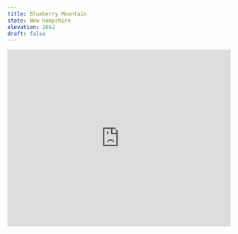 ```yaml
---
title: Blueberry Mountain 
state: New Hampshire
elevation: 2662 
draft: false
---
```

<iframe class="alltrails" src="https://www.alltrails.com/widget/trail/us/new-hampshire/blueberry-mountain-trail--3?u=i&sh=q5vqbr" width="100%" height="400" frameborder="0" scrolling="no" marginheight="0" marginwidth="0" title="AllTrails: Trail Guides and Maps for Hiking, Camping, and Running"></iframe>
